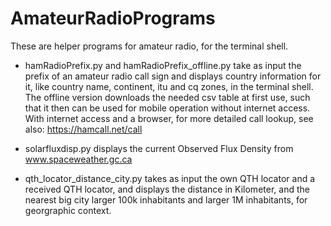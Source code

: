 # AmateurRadioPrograms
These are helper programs for amateur radio, for the terminal shell.


- hamRadioPrefix.py and hamRadioPrefix_offline.py take as input the prefix of an amateur radio call sign and displays country information for it, like country name,	continent,	itu and	cq zones, in the terminal shell.
The offline version downloads the needed csv table at first use, such that it then can be used for mobile operation without internet access.
With internet access and a browser, for more detailed call lookup, see also: https://hamcall.net/call

- solarfluxdisp.py displays the current Observed Flux Density from www.spaceweather.gc.ca

- qth_locator_distance_city.py takes as input the own QTH locator and a received QTH locator, and displays the distance in Kilometer, and the nearest big city larger 100k inhabitants and larger 1M inhabitants, for georgraphic context.
 
